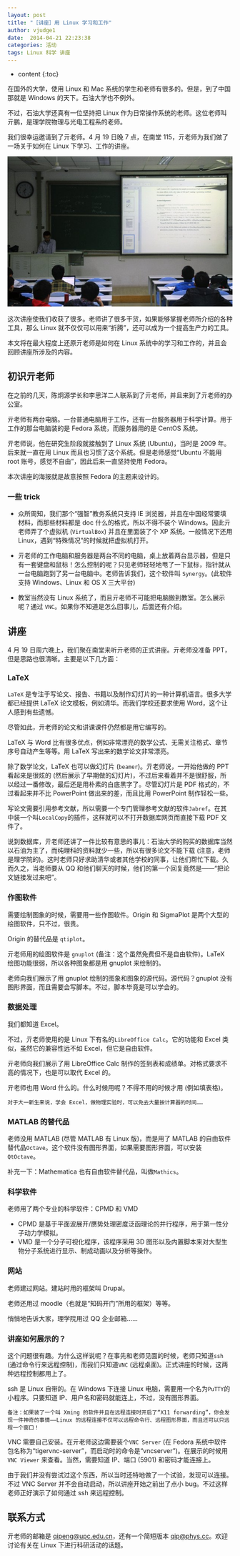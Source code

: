 ```yaml
---
layout: post
title: "［讲座］用 Linux 学习和工作"
author: vjudge1
date:  2014-04-21 22:23:38
categories: 活动
tags: Linux 科学 讲座
---
```

* content
{:toc}

在国外的大学，使用 Linux 和 Mac 系统的学生和老师有很多的。但是，到了中国那就是 Windows 的天下。石油大学也不例外。

不过，石油大学还真有一位坚持把 Linux 作为日常操作系统的老师。这位老师叫亓鹏，是理学院物理与光电工程系的老师。

我们很幸运邀请到了亓老师。4 月 19 日晚 7 点，在南堂 115，亓老师为我们做了一场关于如何在 Linux 下学习、工作的讲座。

![讲座](/img/201404211135214434.jpg)

这次讲座使我们收获了很多。老师讲了很多干货，如果能够掌握老师所介绍的各种工具，那么 Linux 就不仅仅可以用来“折腾”，还可以成为一个提高生产力的工具。

本文将在最大程度上还原亓老师是如何在 Linux 系统中的学习和工作的，并且会回顾讲座所涉及的内容。




## 初识亓老师

在之前的几天，陈炯源学长和李思洋二人联系到了亓老师，并且来到了亓老师的办公室。

亓老师有两台电脑。一台普通电脑用于工作，还有一台服务器用于科学计算。用于工作的那台电脑装的是 Fedora 系统，而服务器用的是 CentOS 系统。

亓老师说，他在研究生阶段就接触到了 Linux 系统 (Ubuntu)，当时是 2009 年。后来就一直在用 Linux 而且也习惯了这个系统。但是老师感觉“Ubuntu 不能用 root 账号，感觉不自由”，因此后来一直坚持使用 Fedora。

本次讲座的海报就是故意按照 Fedora 的主题来设计的。

### 一些 trick

* 众所周知，我们那个“强智”教务系统只支持 IE 浏览器，并且在中国经常要填材料，而那些材料都是 doc 什么的格式，所以不得不装个 Windows。因此亓老师弄了个虚拟机 (`VirtualBox`) 并且在里面装了个 XP 系统。一般情况下还用 Linux，遇到“特殊情况”的时候就把虚拟机打开。

* 亓老师的工作电脑和服务器是两台不同的电脑，桌上放着两台显示器，但是只有一套键盘和鼠标！怎么控制的呢？只见老师轻轻地甩了一下鼠标，指针就从一台电脑跑到了另一台电脑中。老师告诉我们，这个软件叫 `Synergy`。(此软件支持 Windows、Linux 和 OS X 三大平台)

* 教室当然没有 Linux 系统了，而且亓老师不可能把电脑搬到教室。怎么展示呢？通过 `VNC`。如果你不知道是怎么回事儿，后面还有介绍。

## 讲座

4 月 19 日周六晚上，我们聚在南堂来听亓老师的正式讲座。亓老师没准备 PPT，但是思路也很清晰。主要是以下几方面：

### LaTeX

`LaTeX` 是专注于写论文、报告、书籍以及制作幻灯片的一种计算机语言。很多大学都已经提供 LaTeX 论文模板，例如清华。而我们学校还要求使用 Word，这个让人感到有些遗憾。

尽管如此，亓老师的论文和讲课课件仍然都是用它编写的。

LaTeX 与 Word 比有很多优点，例如非常漂亮的数学公式、无需关注格式、章节序号自动产生等等。用 LaTeX 写出来的数学论文非常漂亮。

除了数学论文，LaTeX 也可以做幻灯片 (`beamer`)。亓老师说，一开始他做的 PPT 看起来是很炫的 (然后展示了早期做的幻灯片)，不过后来看着并不是很舒服，所以经过一番修改，最后还是用朴素的白底黑字了。尽管幻灯片是 PDF 格式的，不过看起来并不比 PowerPoint 做出来的差，而且比用 PowerPoint 制作轻松一些。

写论文需要引用参考文献，所以需要一个专门管理参考文献的软件`Jabref`。在其中装一个叫`LocalCopy`的插件，这样就可以不打开数据库网页而直接下载 PDF 文件了。

说到数据库，亓老师还讲了一件比较有意思的事儿：石油大学的购买的数据库当然以石油为主了，而纯理科的资料就少一些，所以有很多论文不能下载 (注意，老师是理学院的)。这时老师只好求助清华或者其他学校的同事，让他们帮忙下载。久而久之，当老师要从 QQ 和他们聊天的时候，他们的第一个回复竟然是——“把论文链接发过来吧”。

### 作图软件

需要绘制图象的时候，需要用一些作图软件。Origin 和 SigmaPlot 是两个大型的绘图软件，只不过，很贵。

Origin 的替代品是 `qtiplot`。

亓老师用的绘图软件是 `gnuplot` (备注：这个虽然免费但不是自由软件)。LaTeX 绘图功能很弱，所以各种图象都是用 gnuplot 来绘制的。

老师向我们展示了用 gnuplot 绘制的图象和图象的源代码。源代码？gnuplot 没有图形界面，而且需要会写脚本。不过，脚本毕竟是可以学会的。

### 数据处理

我们都知道 Excel。

不过，亓老师使用的是 Linux 下有名的`LibreOffice Calc`。它的功能和 Excel 类似，虽然它的兼容性远不如 Excel，但它是自由软件。

亓老师向我们展示了用 LibreOffice Calc 制作的签到表和成绩单。对格式要求不高的情况下，也是可以取代 Excel 的。

亓老师也用 Word 什么的。什么时候用呢？不得不用的时候才用 (例如填表格)。

    对于大一新生来说，学会 Excel，做物理实验时，可以免去大量按计算器的时间……

### MATLAB 的替代品

老师没用 MATLAB (尽管 MATLAB 有 Linux 版)，而是用了 MATLAB 的自由软件替代品`Octave`。这个软件没有图形界面，如果需要图形界面，可以安装`QtOctave`。

补充一下：Mathematica 也有自由软件替代品，叫做`Mathics`。

### 科学软件

老师用了两个专业的科学软件：CPMD 和 VMD

* CPMD 是基于平面波展开/赝势处理密度泛函理论的并行程序，用于第一性分子动力学模拟。
* VMD 是一个分子可视化程序，该程序采用 3D 图形以及内置脚本来对大型生物分子系统进行显示、制成动画以及分析等操作。

### 网站

老师建过网站。建站时用的框架叫 Drupal。

老师还用过 moodle（也就是“知码开门”所用的框架）等等。

悄悄地告诉大家，理学院用过 QQ 企业邮箱……

### 讲座如何展示的？

这个问题很有趣。为什么这样说呢？在事先和老师见面的时候，老师只知道`ssh` (通过命令行来远程控制)，而我们只知道`VNC` (远程桌面)。正式讲座的时候，这两种远程控制都用上了。

ssh 是 Linux 自带的。在 Windows 下连接 Linux 电脑，需要用一个名为`PuTTY`的小程序。只要知道 IP、用户名和密码就能连上，不过，没有图形界面。

	备注：如果装了一个叫 Xming 的软件并且在远程连接时开启了“X11 forwarding”，你会发现一件神奇的事情——Linux 的远程连接不仅可以远程命令行、远程图形界面，而且还可以只远程一个窗口！

VNC 需要自己安装。在亓老师这边需要装个`VNC Server` (在 Fedora 系统中软件包名称为“tigervnc-server”，而启动时的命令是“vncserver”)。在展示的时候用 `VNC Viewer` 来查看。当然，需要知道 IP、端口 (5901) 和密码才能连接上。

由于我们并没有尝试过这个东西，所以当时还特地做了一个试验，发现可以连接。不过 VNC Server 并不会自动启动，所以讲座开始之前出了点小 bug。不过这样老师正好演示了如何通过 ssh 来远程控制。

## 联系方式

亓老师的邮箱是 [qipeng@upc.edu.cn](mailto:qipeng@upc.edu.cn)，还有一个简短版本 [qip@phys.cc](mailto:qip@phys.cc)。欢迎讨论有关在 Linux 下进行科研活动的话题。
